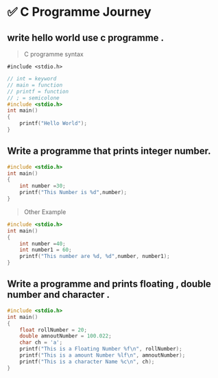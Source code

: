 # ✅ C Programme Journey

##  write hello world use c programme .

> C programme syntax

`#include <stdio.h>`
```c
// int = keyword
// main = function
// printf = function
// ; = semicolone
#include <stdio.h>
int main()
{
    printf("Hello World");
}
```

## Write a programme that prints integer number.
```c
#include <stdio.h>
int main()
{
    int number =30;
    printf("This Number is %d",number);
}
```
> Other Example
```c
#include <stdio.h>
int main()
{
    int number =40;
    int number1 = 60;
    printf("This number are %d, %d",number, number1);
}
```

## Write a programme and  prints floating , double number and character .
```c
#include <stdio.h>
int main()
{
    float rollNumber = 20;
    double amnoutNumber = 100.022;
    char ch = 'a';
    printf("This is a Floating Number %f\n", rollNumber);
    printf("This is a amount Number %lf\n", amnoutNumber);
    printf("This is a character Name %c\n", ch);
}
```

